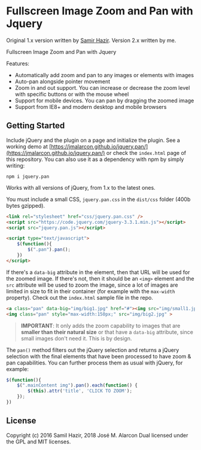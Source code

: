 Fullscreen Image Zoom and Pan with Jquery
================================

Original 1.x version written by [Samir Hazir](https://github.com/saplumbaga/jquery.pan). Version 2.x written by me.

Fullscreen Image Zoom and Pan with Jquery

Features:

- Automatically add zoom and pan to any images or elements with images
- Auto-pan alongside pointer movement
- Zoom in and out support. You can increase or decrease the zoom level with specific buttons or with the mouse wheel
- Support for mobile devices. You can pan by dragging the zoomed image
- Support from IE8+ and modern desktop and mobile browsers

## Getting Started

Include jQuery and the plugin on a page and initialize the plugin. See a working demo at [https://jmalarcon.github.io/jquery.pan/](https://jmalarcon.github.io/jquery.pan/) or check the `index.html` page of this repository. You can also use it as a dependency with npm by simply writing:

```
npm i jquery.pan
```

Works with all versions of jQuery, from 1.x to the latest ones.

You must include a small CSS, `jquery.pan.css` in the `dist/css` folder (400b bytes gzipped).

```html
<link rel="stylesheet" href="css/jquery.pan.css" />
<script src="https://code.jquery.com/jquery-3.3.1.min.js"></script>
<script src="jquery.pan.js"></script>

<script type="text/javascript">
    $(function(){
        $(".pan").pan();
    })
</script>
```

If there's a `data-big` attribute in the element, then that URL will be used for the zoomed image. If there's not, then it should be an `<img>` element and the `src` attribute will be used to zoom the image, since a lot of images are limited in size to fit in their container (for example with the `max-width` property). Check out the `index.html` sample file in the repo.

```html
<a class="pan" data-big="img/big1.jpg" href="#"><img src="img/small1.jpg" alt="" ></a>
<img class="pan" style="max-width:150px;" src="img/big2.jpg" >
```

>**IMPORTANT**: It only adds the zoom capability to images that are **smaller than their natural size** or that have a `data-big` attribute, since small images don't need it. This is by design.

The `pan()` method filters out the jQuery selection and returns a jQuery selection with the final elements that have been processed to have zoom & pan capabilities. You can further process them as usual with jQuery, for example:

```javascript
$(function(){
    $(".mainContent img").pan().each(function() {
        $(this).attr('title', 'CLICK TO ZOOM');
    });
})
```


## License
Copyright (c) 2016 Samil Hazir, 2018 José M. Alarcon
Dual licensed under the GPL and MIT licenses.